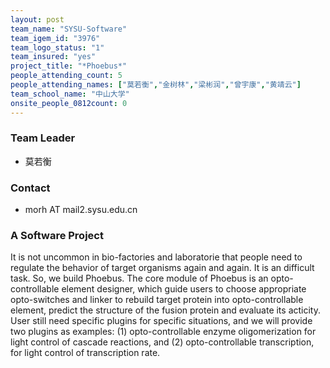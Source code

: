 ```yaml
---
layout: post
team_name: "SYSU-Software"
team_igem_id: "3976"
team_logo_status: "1"
team_insured: "yes"
project_title: "*Phoebus*"
people_attending_count: 5
people_attending_names: ["莫若衡","金树林","梁彬润","曾宇康","黄靖云"]
team_school_name: "中山大学"
onsite_people_0812count: 0
---
```



### Team Leader
* 莫若衡

### Contact
* morh AT mail2.sysu.edu.cn

### A Software Project

It is not uncommon in bio-factories and laboratorie that people need to regulate the behavior of target organisms again and again. It is an difficult task. So, we build Phoebus. The core module of Phoebus is an opto-controllable element designer, which guide users to choose appropriate opto-switches and linker to rebuild target protein into opto-controllable element, predict the structure of the fusion protein and evaluate its acticity. User still need specific plugins for specific situations, and we will provide two plugins as examples: (1) opto-controllable enzyme oligomerization for light control of cascade reactions, and (2) opto-controllable transcription, for light control of transcription rate.
